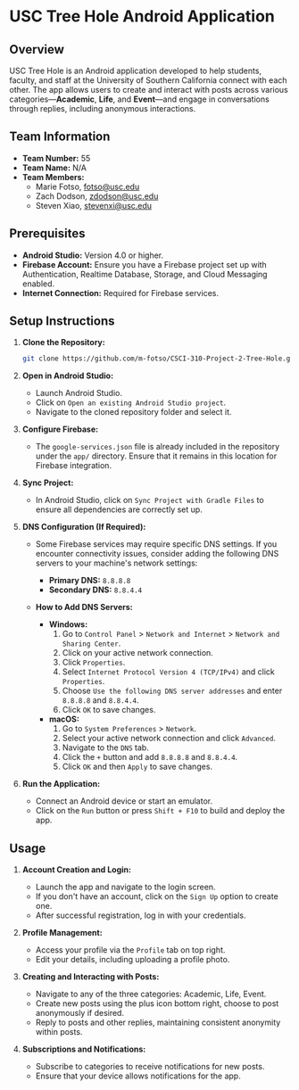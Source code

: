# USC Tree Hole Android Application

## Overview

USC Tree Hole is an Android application developed to help students, faculty, and staff at the University of Southern California connect with each other. The app allows users to create and interact with posts across various categories—**Academic**, **Life**, and **Event**—and engage in conversations through replies, including anonymous interactions.

## Team Information

- **Team Number:** 55
- **Team Name:** N/A
- **Team Members:**
  - Marie Fotso, fotso@usc.edu
  - Zach Dodson, zdodson@usc.edu
  - Steven Xiao, stevenxi@usc.edu

## Prerequisites

- **Android Studio:** Version 4.0 or higher.
- **Firebase Account:** Ensure you have a Firebase project set up with Authentication, Realtime Database, Storage, and Cloud Messaging enabled.
- **Internet Connection:** Required for Firebase services.

## Setup Instructions

1. **Clone the Repository:**
   ```bash
   git clone https://github.com/m-fotso/CSCI-310-Project-2-Tree-Hole.git
   ```

2. **Open in Android Studio:**
   - Launch Android Studio.
   - Click on `Open an existing Android Studio project`.
   - Navigate to the cloned repository folder and select it.

3. **Configure Firebase:**
   - The `google-services.json` file is already included in the repository under the `app/` directory. Ensure that it remains in this location for Firebase integration.

4. **Sync Project:**
   - In Android Studio, click on `Sync Project with Gradle Files` to ensure all dependencies are correctly set up.

5. **DNS Configuration (If Required):**
   - Some Firebase services may require specific DNS settings. If you encounter connectivity issues, consider adding the following DNS servers to your machine's network settings:
     - **Primary DNS:** `8.8.8.8`
     - **Secondary DNS:** `8.8.4.4`

   - **How to Add DNS Servers:**
     - **Windows:**
       1. Go to `Control Panel` > `Network and Internet` > `Network and Sharing Center`.
       2. Click on your active network connection.
       3. Click `Properties`.
       4. Select `Internet Protocol Version 4 (TCP/IPv4)` and click `Properties`.
       5. Choose `Use the following DNS server addresses` and enter `8.8.8.8` and `8.8.4.4`.
       6. Click `OK` to save changes.
     - **macOS:**
       1. Go to `System Preferences` > `Network`.
       2. Select your active network connection and click `Advanced`.
       3. Navigate to the `DNS` tab.
       4. Click the `+` button and add `8.8.8.8` and `8.8.4.4`.
       5. Click `OK` and then `Apply` to save changes.

6. **Run the Application:**
   - Connect an Android device or start an emulator.
   - Click on the `Run` button or press `Shift + F10` to build and deploy the app.

## Usage

1. **Account Creation and Login:**
   - Launch the app and navigate to the login screen.
   - If you don't have an account, click on the `Sign Up` option to create one.
   - After successful registration, log in with your credentials.

2. **Profile Management:**
   - Access your profile via the `Profile` tab on top right.
   - Edit your details, including uploading a profile photo.

3. **Creating and Interacting with Posts:**
   - Navigate to any of the three categories: Academic, Life, Event.
   - Create new posts using the plus icon bottom right, choose to post anonymously if desired.
   - Reply to posts and other replies, maintaining consistent anonymity within posts.

4. **Subscriptions and Notifications:**
   - Subscribe to categories to receive notifications for new posts.
   - Ensure that your device allows notifications for the app.

